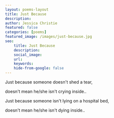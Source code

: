 ```yaml
---
layout: poems-layout
title: Just Because
description: 
author: Jessica Christie
featured: false
categories: [poems]
featured_image: /images/just-because.jpg
seo:
    title: Just Because
    description: 
    social_image:
    url:
    keywords:
    hide-from-google: false
---
```

Just because someone doesn't shed a tear,

doesn't mean he/she isn't crying inside..

Just because someone isn't lying on a hospital bed,

doesn't mean he/she isn't dying inside..

&nbsp;
